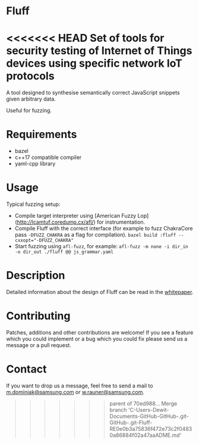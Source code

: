 # Fluff
<<<<<<< HEAD
Set of tools for security testing of Internet of Things devices using specific network IoT protocols
=======
A tool designed to synthesise semantically correct JavaScript snippets given arbitrary data.

Useful for fuzzing.

# Requirements
* bazel
* c++17 compatible compiler
* yaml-cpp library

# Usage
Typical fuzzing setup:

* Compile target interpreter using [American Fuzzy Lop] (http://lcamtuf.coredump.cx/afl/) for instrumentation.
* Compile Fluff with the correct interface (for example to fuzz ChakraCore pass `-DFUZZ_CHAKRA` as a flag for compilation). `bazel build :fluff --cxxopt="-DFUZZ_CHAKRA"`
* Start fuzzing using `afl-fuzz`, for example: `afl-fuzz -m none -i dir_in -o dir_out ./fluff @@ js_grammar.yaml`

# Description
Detailed information about the design of Fluff can be read in the [whitepaper](https://i.blackhat.com/asia-19/Fri-March-29/bh-asia-Dominiak-Efficient-Approach-to-Fuzzing-Interpreters-wp.pdf).

# Contributing
Patches, additions and other contributions are welcome! If you see a feature which you could implement or a bug which you could fix please send us a message or a pull request.

# Contact
If you want to drop us a message, feel free to send a mail to <m.dominiak@samsung.com> or <w.rauner@samsung.com>.
>>>>>>> parent of 70ed988... Merge branch 'C-Users-Dewit-Documents-GitHub-GitHub-.git-GitHub-.git-Fluff-RE0e0b3a75836f472e73c2f04830a86884f02a47aaADME.md'

